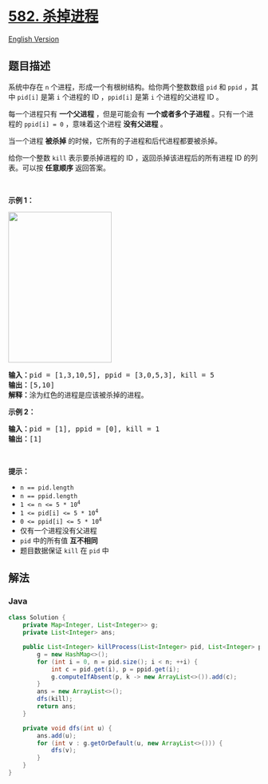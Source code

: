 # [582. 杀掉进程](https://leetcode.cn/problems/kill-process)

[English Version](/solution/0500-0599/0582.Kill%20Process/README_EN.md)

## 题目描述

<!-- 这里写题目描述 -->

<p>系统中存在 <code>n</code> 个进程，形成一个有根树结构。给你两个整数数组 <code>pid</code> 和 <code>ppid</code> ，其中 <code>pid[i]</code> 是第 <code>i</code> 个进程的 ID ，<code>ppid[i]</code> 是第 <code>i</code> 个进程的父进程 ID 。</p>

<p>每一个进程只有 <strong>一个父进程</strong> ，但是可能会有 <strong>一个或者多个子进程</strong> 。只有一个进程的 <code>ppid[i] = 0</code> ，意味着这个进程 <strong>没有父进程</strong> 。</p>

<p>当一个进程 <strong>被杀掉</strong> 的时候，它所有的子进程和后代进程都要被杀掉。</p>

<p>给你一个整数 <code>kill</code> 表示要杀掉​​进程的 ID ，返回杀掉该进程后的所有进程 ID 的列表。可以按 <strong>任意顺序</strong> 返回答案。</p>
 

<p><strong>示例 1：</strong></p>
<img alt="" src="https://fastly.jsdelivr.net/gh/doocs/leetcode@main/solution/0500-0599/0582.Kill%20Process/images/ptree.jpg" style="width: 207px; height: 302px;" />
<pre>
<strong>输入：</strong>pid = [1,3,10,5], ppid = [3,0,5,3], kill = 5
<strong>输出：</strong>[5,10]
<strong>解释：</strong>涂为红色的进程是应该被杀掉的进程。
</pre>

<p><strong>示例 2：</strong></p>

<pre>
<strong>输入：</strong>pid = [1], ppid = [0], kill = 1
<strong>输出：</strong>[1]
</pre>

<p> </p>

<p><strong>提示：</strong></p>

<ul>
	<li><code>n == pid.length</code></li>
	<li><code>n == ppid.length</code></li>
	<li><code>1 <= n <= 5 * 10<sup>4</sup></code></li>
	<li><code>1 <= pid[i] <= 5 * 10<sup>4</sup></code></li>
	<li><code>0 <= ppid[i] <= 5 * 10<sup>4</sup></code></li>
	<li>仅有一个进程没有父进程</li>
	<li><code>pid</code> 中的所有值 <strong>互不相同</strong></li>
	<li>题目数据保证 <code>kill</code> 在 <code>pid</code> 中</li>
</ul>

## 解法

### **Java**

```java
class Solution {
    private Map<Integer, List<Integer>> g;
    private List<Integer> ans;

    public List<Integer> killProcess(List<Integer> pid, List<Integer> ppid, int kill) {
        g = new HashMap<>();
        for (int i = 0, n = pid.size(); i < n; ++i) {
            int c = pid.get(i), p = ppid.get(i);
            g.computeIfAbsent(p, k -> new ArrayList<>()).add(c);
        }
        ans = new ArrayList<>();
        dfs(kill);
        return ans;
    }

    private void dfs(int u) {
        ans.add(u);
        for (int v : g.getOrDefault(u, new ArrayList<>())) {
            dfs(v);
        }
    }
}
```
